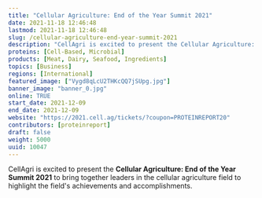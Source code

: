 ```yaml
---
title: "Cellular Agriculture: End of the Year Summit 2021"
date: 2021-11-18 12:46:48
lastmod: 2021-11-18 12:46:48
slug: /cellular-agriculture-end-year-summit-2021
description: "CellAgri is excited to present the Cellular Agriculture: End of the Year Summit 2021 to bring together leaders in the cellular agriculture field to highlight the field's achievements and accomplishments."
proteins: [Cell-Based, Microbial]
products: [Meat, Dairy, Seafood, Ingredients]
topics: [Business]
regions: [International]
featured_image: ["Vygd8qLcU2THKcQQ7jSUpg.jpg"]
banner_image: "banner_0.jpg"
online: TRUE
start_date: 2021-12-09
end_date: 2021-12-09
website: "https://2021.cell.ag/tickets/?coupon=PROTEINREPORT20"
contributors: [proteinreport]
draft: false
weight: 5000
uuid: 10047
---
```

<p>CellAgri is excited to present the <strong>Cellular Agriculture: End of the Year Summit 2021</strong> to bring together leaders in the cellular agriculture field to highlight the field's achievements and accomplishments.</p>
